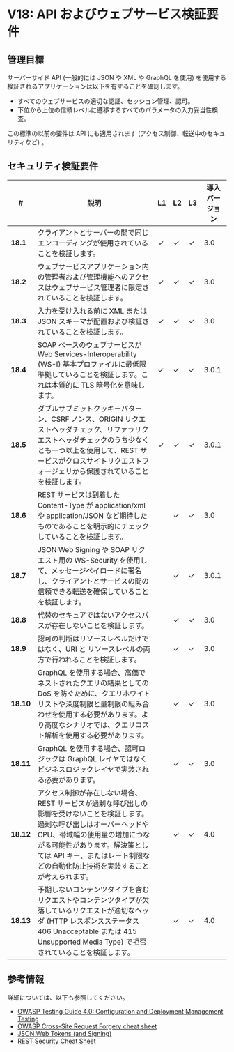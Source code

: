 # V18: API およびウェブサービス検証要件

## 管理目標

サーバーサイド API (一般的には JSON や XML や GraphQL を使用) を使用する検証されるアプリケーションは以下を有することを確認します。

* すべてのウェブサービスの適切な認証、セッション管理、認可。
* 下位から上位の信頼レベルに遷移するすべてのパラメータの入力妥当性検査。

この標準の以前の要件は API にも適用されます (アクセス制御、転送中のセキュリティなど) 。

## セキュリティ検証要件

| # | 説明 | L1 | L2 | L3 | 導入バージョン |
| --- | --- | --- | --- | -- | -- |
| **18.1** | クライアントとサーバーの間で同じエンコーディングが使用されていることを検証します。 | ✓ | ✓ | ✓ | 3.0 |
| **18.2** | ウェブサービスアプリケーション内の管理者および管理機能へのアクセスはウェブサービス管理者に限定されていることを検証します。 | ✓ | ✓ | ✓ | 3.0 |
| **18.3** | 入力を受け入れる前に XML または JSON スキーマが配置および検証されていることを検証します。 | ✓ | ✓ | ✓ | 3.0 |
| **18.4** | SOAP ベースのウェブサービスが Web Services-Interoperability (WS-I) 基本プロファイルに最低限準拠していることを検証します。これは本質的に TLS 暗号化を意味します。 | ✓ | ✓ | ✓ | 3.0.1 |
| **18.5** | ダブルサブミットクッキーパターン、CSRF ノンス、ORIGIN リクエストヘッダチェック、リファラリクエストヘッダチェックのうち少なくとも一つ以上を使用して、REST サービスがクロスサイトリクエストフォージェリから保護されていることを検証します。 | ✓ | ✓ | ✓ | 3.0.1 |
| **18.6** | REST サービスは到着した Content-Type が application/xml や application/JSON など期待したものであることを明示的にチェックしていることを検証します。 |  | ✓ | ✓ | 3.0 |
| **18.7** | JSON Web Signing や SOAP リクエスト用の WS-Security を使用して、メッセージペイロードに署名し、クライアントとサービスの間の信頼できる転送を確保していることを検証します。 |  | ✓ | ✓ | 3.0.1 |
| **18.8** | 代替のセキュアではないアクセスパスが存在しないことを検証します。 |  | ✓ | ✓ | 3.0 |
| **18.9** | 認可の判断はリソースレベルだけではなく、URI と リソースレベルの両方で行われることを検証します。 |  | ✓ | ✓ | 3.0 |
| **18.10** | GraphQL を使用する場合、高価でネストされたクエリの結果としての DoS を防ぐために、クエリホワイトリストや深度制限と量制限の組み合わせを使用する必要があります。より高度なシナリオでは、クエリコスト解析を使用する必要があります。 |  | ✓ | ✓ | 3.0 |
| **18.11** | GraphQL を使用する場合、認可ロジックは GraphQL レイヤではなくビジネスロジックレイヤで実装される必要があります。 |  | ✓ | ✓ | 3.0 |
| **18.12** | アクセス制御が存在しない場合、REST サービスが過剰な呼び出しの影響を受けないことを検証します。過剰な呼び出しはオーバーヘッドや CPU、帯域幅の使用量の増加につながる可能性があります。解決策としては API キー、またはレート制限などの自動化防止技術を実装することが考えられます。 |  | ✓ | ✓ | 4.0 |
| **18.13** | 予期しないコンテンツタイプを含むリクエストやコンテンツタイプが欠落しているリクエストが適切なヘッダ (HTTP レスポンスステータス 406 Unacceptable または 415 Unsupported Media Type) で拒否されていることを検証します。 |  | ✓ | ✓ | 4.0 |


## 参考情報

詳細については、以下も参照してください。

* [OWASP Testing Guide 4.0: Configuration and Deployment Management Testing](https://www.owasp.org/index.php/Testing_for_configuration_management)
* [OWASP Cross-Site Request Forgery cheat sheet](https://www.owasp.org/index.php/Cross-Site_Request_Forgery_(CSRF)_Prevention_Cheat_Sheet)
* [JSON Web Tokens (and Signing)](https://jwt.io/)
* [REST Security Cheat Sheet](https://www.owasp.org/index.php/REST_Security_Cheat_Sheet)

